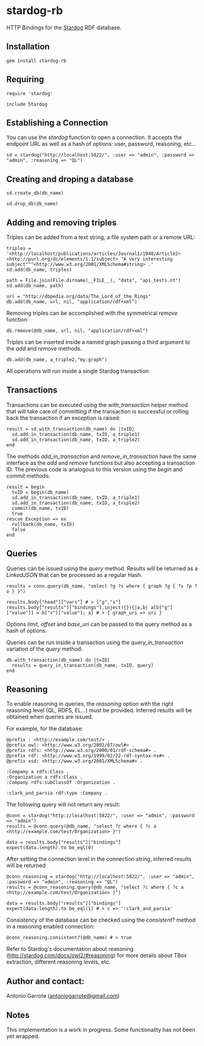# stardog-rb

HTTP Bindings for the [Stardog](http://stardog.com/) RDF database.

## Installation

    gem install stardog-rb

## Requiring

    require 'stardog'
   
    include Stardog

## Establishing a Connection

You can use the *stardog* function to open a connection. It accepts the endpoint URL as well as a hash of options: user, password, reasoning, etc...

    sd = stardog("http://localhost:5822/", :user => "admin", :password => "admin", :reasoning => "QL")

## Creating and droping a  database

    sd.create_db(db_name)

    sd.drop_db(db_name)

## Adding and removing triples

Triples can be added from a text string, a file system path or a remote URL:

    triples = '<http://localhost/publications/articles/Journal1/1940/Article2> <http://purl.org/dc/elements/1.1/subject> "A very interesting subject"^^<http://www.w3.org/2001/XMLSchema#string> .'
    sd.add(db_name, triples)

    path = File.join(File.dirname(__FILE__), "data", "api_tests.nt")
    sd.add(db_name, path)

    url = "http://dbpedia.org/data/The_Lord_of_the_Rings"
    db.add(db_name, url, nil, "application/rdf+xml")    

Removing triples can be accomplished with the symmetrical *remove* function:


    db.remove(@db_name, url, nil, "application/rdf+xml")    

Triples can be inserted inside a named graph passing a third argument to the *add* and *remove* methods.     

    db.add(db_name, a_triple2,"my:graph")

All operations will run inside a single Stardog transaction.

## Transactions

Transactions can be executed using the *with_transaction* helper method that will take care of committing if the transaction is successful or rolling back the transaction if an exception is raised:

    result = sd.with_transaction(db_name) do |txID|
      sd.add_in_transaction(db_name, txID, a_triple1)
      sd.add_in_transaction(db_name, txID, a_triple2)
    end

The methods *add_in_transaction* and *remove_in_transaction* have the same interface as the *add* and *remove* functions but also accepting a transaction ID.
The previous code is analogous to this version using the *begin* and *commit* methods:

    result = begin
      txID = begin(db_name)
      sd.add_in_transaction(db_name, txID, a_triple1)
      sd.add_in_transaction(db_name, txID, a_triple2)
      commit(db_name, txID)
      true
    rescue Exception => ex
      rollback(db_name, txID)
      false
    end    

## Queries

Queries can be issued using the *query* method. Results will be returned as a *LinkedJSON* that can be processed as a regular Hash.

    results = conn.query(db_name, "select ?g ?s where { graph ?g { ?s ?p ?o } }")

    results.body["head"]["vars"] # > ["g","s"]
    results.body["results"]["bindings"].inject({}){|a,b| a[b["g"]["value"]] = b["s"]["value"]; a} # > { graph_uri => uri }

Options *limit*, *offset* and *base_uri* can be passed to the query method as a hash of options.

Queries can be run inside a transaction using the *query_in_transaction* variation of the *query* method:

    db.with_transaction(db_name) do |txID|
      results = query_in_transaction(db_name, txID, query)
    end

## Reasoning

To enable reasoning in queries, the *reasoning* option with the right reasoning level (QL, RDFS, EL...) must be provided.
Inferred results will be obtained when queries are issued.

For example, for the database:

    @prefix : <http://example.com/test/> .
    @prefix owl: <http://www.w3.org/2002/07/owl#> .
    @prefix rdfs: <http://www.w3.org/2000/01/rdf-schema#> .
    @prefix rdf: <http://www.w3.org/1999/02/22-rdf-syntax-ns#> .
    @prefix xsd: <http://www.w3.org/2001/XMLSchema#> .
     
    :Company a rdfs:Class .
    :Organization a rdfs:Class .
    :Company rdfs:subClassOf :Organization .

    :clark_and_parsia rdf:type :Company .


The following query will not return any result:

    @conn = stardog("http://localhost:5822/", :user => "admin", :password => "admin")
    results = @conn.query(@db_name, "select ?c where { ?c a <http://example.com/test/Organization> }")

    data = results.body["results"]["bindings"]
    expect(data.length).to be_eql(0)     

After setting the connection level in the connection string, inferred results will be returned

    @conn_reasoning = stardog("http://localhost:5822/", :user => "admin", :password => "admin", :reasoning => "QL")
    results = @conn_reasoning.query(@db_name, "select ?c where { ?c a <http://example.com/test/Organization> }")
     
    data = results.body["results"]["bindings"]
    expect(data.length).to be_eql(1) # > c => ':clark_and_parsia'

Consistency of the database can be checked using the *consistent?* method in a reasoning enabled connection:

    @conn_reasoning.consistent?(@db_name) # > true

Refer to Stardog's documentation about reasoning (http://stardog.com/docs/owl2/#reasoning) for more details about TBox extraction, different reasoning levels, etc.

## Author and contact:

Antonio Garrote (antoniogarrote@gmail.com)

## Notes

This implementation is a work in progress. Some functionality has not been yet wrapped.